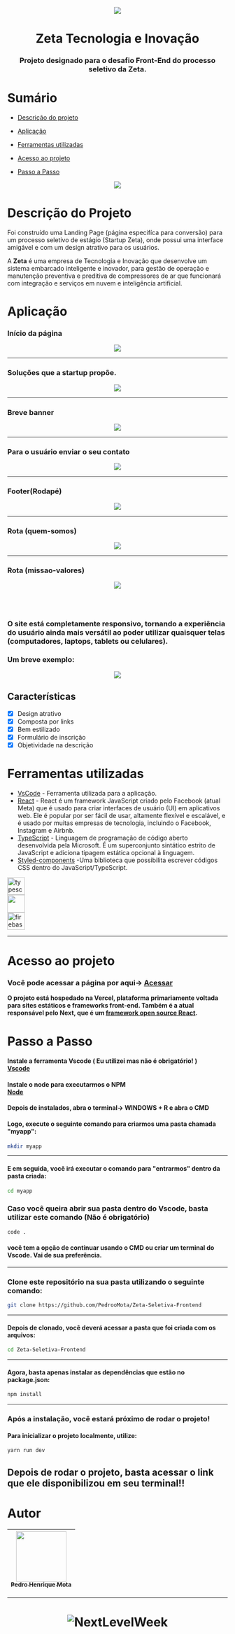<p align="center">
<img src="/public/banner3.jpg"/>
</p>
<h1 align="center"> Zeta Tecnologia e Inovação </h1>
<h3 align="center"> Projeto designado para o desafio Front-End do processo seletivo da Zeta. </h3>

# Sumário

- [Descrição do projeto](#descrição-do-projeto)

- [Aplicação](#aplicação)

- [Ferramentas utilizadas](#ferramentas-utilizadas)

- [Acesso ao projeto](#acesso-ao-projeto)

- [Passo a Passo](#passo-a-passo)



<p align="center">
<img src="http://img.shields.io/static/v1?label=STATUS&message=PROJETO%20FINALIZADO&color=GREEN&style=for-the-badge"/>
</p>

# Descrição do Projeto
Foi construído uma Landing Page (página especifíca para conversão) para um processo seletivo de estágio (Startup Zeta), onde possui uma interface amigável e com um design atrativo para os usuários.

A <b>Zeta</b> é uma empresa de Tecnologia e Inovação que desenvolve um sistema embarcado inteligente e inovador, para gestão de operação e manutenção preventiva e preditiva de compressores de ar que funcionará com integração e serviços em nuvem e inteligência artificial.


# Aplicação

### Início da página
<div align="center">
    <img src="https://user-images.githubusercontent.com/83295376/222475838-17f7a6ad-fd01-47bd-806f-80cc24939d19.png"/>
    
</div>
<hr>

### Soluções que a startup propõe.
<div align="center" id="img2">
    <img src="https://user-images.githubusercontent.com/83295376/222476640-d2095c57-ddbc-4745-8310-71ced50485b1.png"/>
    
</div>
<hr>

### Breve banner 
<div align="center">
    <img src="https://user-images.githubusercontent.com/83295376/222477683-fd1f00d9-0c7a-4628-870b-b49cfa24e034.png"/>
    
</div>
<hr>


### Para o usuário enviar o seu contato
<div align="center">
    <img src="https://user-images.githubusercontent.com/83295376/222478421-8496f617-4747-4b17-bee5-5275eafbda5f.png"/>
    
</div>
<hr>

### Footer(Rodapé)
<div align="center">
    <img src="https://user-images.githubusercontent.com/83295376/222478826-4837c67b-2293-4d92-9ba6-529eb5887125.png"/>
    
</div>
<hr>

### Rota (quem-somos)
<div align="center">
    <img src="https://user-images.githubusercontent.com/83295376/222480928-50f725f8-493f-4876-b081-9c2879b493f3.png"/>
    
</div>
<hr>

### Rota (missao-valores)
<div align="center">
    <img src="https://user-images.githubusercontent.com/83295376/222481254-c21fdbc6-4b21-4bfc-83f4-f8126b23da89.png"/>
</div>

##
<br>

### O site está completamente responsivo, tornando a experiência do usuário ainda mais versátil ao poder utilizar quaisquer telas (computadores, laptops, tablets ou celulares). 

### Um breve exemplo:

<div align="center">
    <img src="https://user-images.githubusercontent.com/83295376/222589780-848494d3-8a74-4c83-b5dd-7a0a2d821d74.png"/>
</div>


## Características
- [x] Design atrativo
- [x] Composta por links
- [X] Bem estilizado
- [x] Formulário de inscrição
- [X] Objetividade na descrição

##

# Ferramentas utilizadas

- [VsCode](https://code.visualstudio.com/) - Ferramenta utilizada para a aplicação.
- [React](https://pt-br.reactjs.org/) - React é um framework JavaScript criado pelo Facebook (atual Meta) que é usado para criar interfaces de usuário (UI) em aplicativos web. Ele é popular por ser fácil de usar, altamente flexível e escalável, e é usado por muitas empresas de tecnologia, incluindo o Facebook, Instagram e Airbnb.
- [TypeScript](https://www.typescriptlang.org/) - Linguagem de programação de código aberto desenvolvida pela Microsoft. É um superconjunto sintático estrito de JavaScript e adiciona tipagem estática opcional à linguagem.
- [Styled-components](https://coodesh.com/blog/dicionario/o-que-e-styled-components/) -Uma biblioteca que possibilita escrever códigos CSS dentro do JavaScript/TypeScript.

<img src="https://cdn.jsdelivr.net/gh/devicons/devicon/icons/vscode/vscode-original-wordmark.svg" alt="typescript" width="40" height="40"/><br>
<img src="https://cdn.jsdelivr.net/gh/devicons/devicon/icons/typescript/typescript-original.svg" width="40" height="40"/><br>
<img src="https://cdn.jsdelivr.net/gh/devicons/devicon/icons/react/react-original-wordmark.svg" alt="firebase" width="40" height="40"/>
<hr>


# Acesso ao projeto

### Você pode acessar a página por aqui-> <a target="_blank" href="https://zeta-seletiva-frontend-delta.vercel.app/">Acessar</a>


**O projeto está hospedado na Vercel, plataforma primariamente voltada para sites estáticos e frameworks front-end. Também é a atual responsável pelo Next, que é um <a target="_blank" href="https://opensource.com/article/20/1/react-javascript-frameworks">framework open source React</a>.**

##


# Passo a Passo

#### Instale a ferramenta Vscode ( Eu utilizei mas não é obrigatório! )<br><a target="_blank" href="https://code.visualstudio.com/">Vscode</a><br>
#### Instale o node para executarmos o NPM <br> <a target="_blank" href="https://opensource.com/article/20/1/react-javascript-frameworks">Node</a>


#### Depois de instalados, abra o terminal-> **WINDOWS + R e abra o CMD** <br>
#### Logo, execute o seguinte comando para criarmos uma pasta chamada "myapp":

```sh
mkdir myapp
```
<hr>

#### E em seguida, você irá executar o comando para "entrarmos" dentro da pasta criada:
```sh
cd myapp
```

### Caso você queira abrir sua pasta dentro do Vscode, basta utilizar este comando (Não é obrigatório)

```sh
code .
```
#### você tem a opção de continuar usando o CMD ou criar um terminal do Vscode. Vai de sua preferência.

<hr>


### Clone este repositório na sua pasta utilizando o seguinte comando:

```sh
git clone https://github.com/PedrooMota/Zeta-Seletiva-Frontend
```
<hr>

#### Depois de clonado, você deverá acessar a pasta que foi criada com os arquivos:

```sh
cd Zeta-Seletiva-Frontend
```
<hr>

#### Agora, basta apenas instalar as dependências que estão no package.json:

```sh
npm install
```
<hr>  

### Após a instalação, você estará próximo de rodar o projeto! 

#### Para inicializar o projeto localmente, utilize:

```sh
yarn run dev
```

## Depois de rodar o projeto, basta acessar o link que ele disponibilizou em seu terminal!!


# Autor

| [<img src="https://user-images.githubusercontent.com/83295376/222590779-a5a2a44d-049a-4e81-9aec-709a5e7e8459.png" width=115><br><sub>Pedro Henrique Mota</sub>](https://www.linkedin.com/in/pedro-mota-294521232/) | 
| :---: | 



<hr>

<h1 align="center">
  <img alt="NextLevelWeek" title="#NextLevelWeek" src="/public/banner1.jpg" />
</h1>
